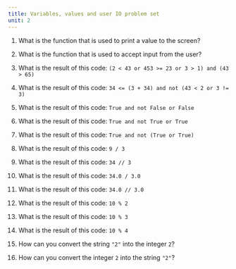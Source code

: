 ```yaml
---
title: Variables, values and user IO problem set
unit: 2
---
```


1. What is the function that is used to print a value to the screen?

2. What is the function that is used to accept input from the user?

3. What is the result of this code: `(2 < 43 or 453 >= 23 or 3 > 1) and (43 > 65)`

4. What is the result of this code: `34 <= (3 + 34) and not (43 < 2 or 3 != 3)`

5. What is the result of this code: `True and not False or False`

6. What is the result of this code: `True and not True or True`

7. What is the result of this code: `True and not (True or True)`

8. What is the result of this code: `9 / 3`

9. What is the result of this code: `34 // 3`

10. What is the result of this code: `34.0 / 3.0`

11. What is the result of this code: `34.0 // 3.0`

12. What is the result of this code: `10 % 2`

13. What is the result of this code: `10 % 3`

14. What is the result of this code: `10 % 4`

15. How can you convert the string `"2"` into the integer `2`?

16. How can you convert the integer `2` into the string `"2"`?
